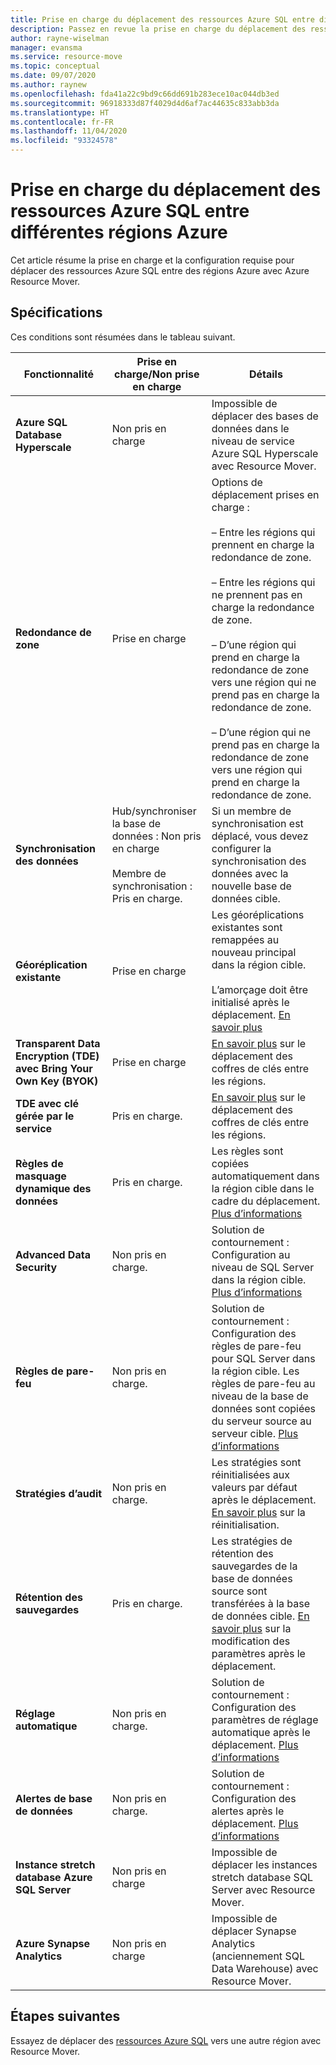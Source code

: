 ```yaml
---
title: Prise en charge du déplacement des ressources Azure SQL entre différentes régions avec Azure Resource Mover
description: Passez en revue la prise en charge du déplacement des ressources Azure SQL entre différentes régions avec Azure Resource Mover.
author: rayne-wiselman
manager: evansma
ms.service: resource-move
ms.topic: conceptual
ms.date: 09/07/2020
ms.author: raynew
ms.openlocfilehash: fda41a22c9bd9c66dd691b283ece10ac044db3ed
ms.sourcegitcommit: 96918333d87f4029d4d6af7ac44635c833abb3da
ms.translationtype: HT
ms.contentlocale: fr-FR
ms.lasthandoff: 11/04/2020
ms.locfileid: "93324578"
---
```

# <a name="support-for-moving-azure-sql-resources-between-azure-regions"></a>Prise en charge du déplacement des ressources Azure SQL entre différentes régions Azure

Cet article résume la prise en charge et la configuration requise pour déplacer des ressources Azure SQL entre des régions Azure avec Azure Resource Mover.

## <a name="requirements"></a>Spécifications

Ces conditions sont résumées dans le tableau suivant.

**Fonctionnalité** | **Prise en charge/Non prise en charge** | **Détails**
--- | --- | ---
**Azure SQL Database Hyperscale** | Non pris en charge | Impossible de déplacer des bases de données dans le niveau de service Azure SQL Hyperscale avec Resource Mover.
**Redondance de zone** | Prise en charge |  Options de déplacement prises en charge :<br/><br/> – Entre les régions qui prennent en charge la redondance de zone.<br/><br/> – Entre les régions qui ne prennent pas en charge la redondance de zone.<br/><br/> – D’une région qui prend en charge la redondance de zone vers une région qui ne prend pas en charge la redondance de zone.<br/><br/> – D’une région qui ne prend pas en charge la redondance de zone vers une région qui prend en charge la redondance de zone. 
**Synchronisation des données** | Hub/synchroniser la base de données : Non pris en charge<br/><br/> Membre de synchronisation : Pris en charge. | Si un membre de synchronisation est déplacé, vous devez configurer la synchronisation des données avec la nouvelle base de données cible.
**Géoréplication existante** | Prise en charge | Les géoréplications existantes sont remappées au nouveau principal dans la région cible.<br/><br/> L’amorçage doit être initialisé après le déplacement. [En savoir plus](/azure/sql-database/sql-database-active-geo-replication-portal)
**Transparent Data Encryption (TDE) avec Bring Your Own Key (BYOK)** | Prise en charge | [En savoir plus](../key-vault/general/move-region.md) sur le déplacement des coffres de clés entre les régions.
**TDE avec clé gérée par le service** | Pris en charge. |  [En savoir plus](../key-vault/general/move-region.md) sur le déplacement des coffres de clés entre les régions.
**Règles de masquage dynamique des données** | Pris en charge. | Les règles sont copiées automatiquement dans la région cible dans le cadre du déplacement. [Plus d’informations](https://docs.microsoft.com/azure/sql-database/sql-database-dynamic-data-masking-get-started-portal)
**Advanced Data Security** | Non pris en charge. | Solution de contournement : Configuration au niveau de SQL Server dans la région cible. [Plus d’informations](https://docs.microsoft.com/azure/sql-database/sql-database-advanced-data-security)
**Règles de pare-feu** | Non pris en charge. | Solution de contournement : Configuration des règles de pare-feu pour SQL Server dans la région cible. Les règles de pare-feu au niveau de la base de données sont copiées du serveur source au serveur cible. [Plus d’informations](https://docs.microsoft.com/azure/sql-database/sql-database-server-level-firewall-rule)
**Stratégies d’audit** | Non pris en charge. | Les stratégies sont réinitialisées aux valeurs par défaut après le déplacement. [En savoir plus](https://docs.microsoft.com/azure/sql-database/sql-database-auditing) sur la réinitialisation.
**Rétention des sauvegardes** | Pris en charge. | Les stratégies de rétention des sauvegardes de la base de données source sont transférées à la base de données cible. [En savoir plus](/azure/sql-database/sql-database-long-term-backup-retention-configure) sur la modification des paramètres après le déplacement.
**Réglage automatique** | Non pris en charge. | Solution de contournement : Configuration des paramètres de réglage automatique après le déplacement. [Plus d’informations](https://docs.microsoft.com/azure/sql-database/sql-database-automatic-tuning-enable)
**Alertes de base de données** | Non pris en charge. | Solution de contournement : Configuration des alertes après le déplacement. [Plus d’informations](https://docs.microsoft.com/azure/sql-database/sql-database-insights-alerts-portal)
**Instance stretch database Azure SQL Server** | Non pris en charge | Impossible de déplacer les instances stretch database SQL Server avec Resource Mover.
**Azure Synapse Analytics** | Non pris en charge | Impossible de déplacer Synapse Analytics (anciennement SQL Data Warehouse) avec Resource Mover.
## <a name="next-steps"></a>Étapes suivantes

Essayez de déplacer des [ressources Azure SQL](tutorial-move-region-sql.md) vers une autre région avec Resource Mover.